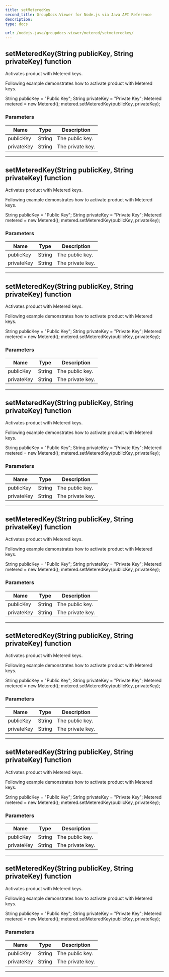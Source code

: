 ```yaml
---
title: setMeteredKey
second_title: GroupDocs.Viewer for Node.js via Java API Reference
description: 
type: docs

url: /nodejs-java/groupdocs.viewer/metered/setmeteredkey/
---
```


## setMeteredKey(String publicKey, String privateKey)  function

 Activates product with Metered keys.
 
 Following example demonstrates how to activate product with Metered keys.
 
 String publicKey = "Public Key";
 String privateKey = "Private Key";
 Metered metered = new Metered();
 metered.setMeteredKey(publicKey, privateKey);
 
 

### Parameters

| Name | Type | Description |
| --- | --- | --- |
| publicKey | String | The public key. |
| privateKey | String | The private key. |


---


## setMeteredKey(String publicKey, String privateKey)  function

 Activates product with Metered keys.
 
 Following example demonstrates how to activate product with Metered keys.
 
 String publicKey = "Public Key";
 String privateKey = "Private Key";
 Metered metered = new Metered();
 metered.setMeteredKey(publicKey, privateKey);
 
 

### Parameters

| Name | Type | Description |
| --- | --- | --- |
| publicKey | String | The public key. |
| privateKey | String | The private key. |


---


## setMeteredKey(String publicKey, String privateKey)  function

 Activates product with Metered keys.
 
 Following example demonstrates how to activate product with Metered keys.
 
 String publicKey = "Public Key";
 String privateKey = "Private Key";
 Metered metered = new Metered();
 metered.setMeteredKey(publicKey, privateKey);
 
 

### Parameters

| Name | Type | Description |
| --- | --- | --- |
| publicKey | String | The public key. |
| privateKey | String | The private key. |


---


## setMeteredKey(String publicKey, String privateKey)  function

 Activates product with Metered keys.
 
 Following example demonstrates how to activate product with Metered keys.
 
 String publicKey = "Public Key";
 String privateKey = "Private Key";
 Metered metered = new Metered();
 metered.setMeteredKey(publicKey, privateKey);
 
 

### Parameters

| Name | Type | Description |
| --- | --- | --- |
| publicKey | String | The public key. |
| privateKey | String | The private key. |


---


## setMeteredKey(String publicKey, String privateKey)  function

 Activates product with Metered keys.
 
 Following example demonstrates how to activate product with Metered keys.
 
 String publicKey = "Public Key";
 String privateKey = "Private Key";
 Metered metered = new Metered();
 metered.setMeteredKey(publicKey, privateKey);
 
 

### Parameters

| Name | Type | Description |
| --- | --- | --- |
| publicKey | String | The public key. |
| privateKey | String | The private key. |


---


## setMeteredKey(String publicKey, String privateKey)  function

 Activates product with Metered keys.
 
 Following example demonstrates how to activate product with Metered keys.
 
 String publicKey = "Public Key";
 String privateKey = "Private Key";
 Metered metered = new Metered();
 metered.setMeteredKey(publicKey, privateKey);
 
 

### Parameters

| Name | Type | Description |
| --- | --- | --- |
| publicKey | String | The public key. |
| privateKey | String | The private key. |


---


## setMeteredKey(String publicKey, String privateKey)  function

 Activates product with Metered keys.
 
 Following example demonstrates how to activate product with Metered keys.
 
 String publicKey = "Public Key";
 String privateKey = "Private Key";
 Metered metered = new Metered();
 metered.setMeteredKey(publicKey, privateKey);
 
 

### Parameters

| Name | Type | Description |
| --- | --- | --- |
| publicKey | String | The public key. |
| privateKey | String | The private key. |


---


## setMeteredKey(String publicKey, String privateKey)  function

 Activates product with Metered keys.
 
 Following example demonstrates how to activate product with Metered keys.
 
 String publicKey = "Public Key";
 String privateKey = "Private Key";
 Metered metered = new Metered();
 metered.setMeteredKey(publicKey, privateKey);
 
 

### Parameters

| Name | Type | Description |
| --- | --- | --- |
| publicKey | String | The public key. |
| privateKey | String | The private key. |


---


